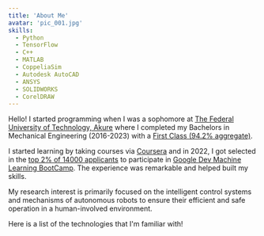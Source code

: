 ```yaml
---
title: 'About Me'
avatar: 'pic_001.jpg'
skills:
  - Python
  - TensorFlow
  - C++
  - MATLAB
  - CoppeliaSim
  - Autodesk AutoCAD
  - ANSYS
  - SOLIDWORKS
  - CorelDRAW
---
```

Hello! I started programming when I was a sophomore at [The Federal University of Technology,  Akure](https://www.futa.edu.ng/) where I completed my Bachelors in Mechanical Engineering (2016-2023) with a [First Class (94.2% aggregate)]().

I started learning by taking courses via [Coursera](https://www.coursera.org/) and in 2022, I got selected in the [top 2% of 14000 applicants]() to participate in [Google Dev Machine Learning BootCamp](https://developers.google.com/). The experience was remarkable and helped built my skills.

My research interest is primarily focused on the intelligent control systems and mechanisms of autonomous robots to ensure their efficient and safe operation in a human-involved environment.

Here is a list of the technologies that I'm familiar with!
